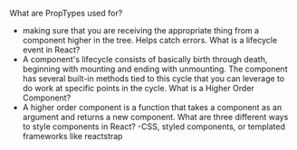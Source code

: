 What are PropTypes used for?
 - making sure that you are receiving the appropriate thing from a component higher in the tree. Helps catch errors.
What is a lifecycle event in React?
- A component's lifecycle consists of basically birth through death, beginning with mounting and ending with unmounting. The component has several built-in methods tied to this cycle that you can leverage to do work at specific points in the cycle.
What is a Higher Order Component?
- A higher order component is a function that takes a component as an argument and returns a new component.
What are three different ways to style components in React?
-CSS, styled components, or templated frameworks like reactstrap
